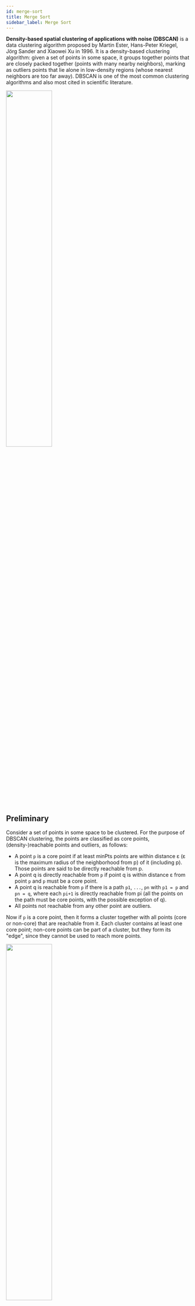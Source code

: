 ```yaml
---
id: merge-sort
title: Merge Sort
sidebar_label: Merge Sort
---
```


**Density-based spatial clustering of applications with noise (DBSCAN)** is a data clustering algorithm proposed by Martin Ester, Hans-Peter Kriegel, Jörg Sander and Xiaowei Xu in 1996. It is a density-based clustering algorithm: given a set of points in some space, it groups together points that are closely packed together (points with many nearby neighbors), marking as outliers points that lie alone in low-density regions (whose nearest neighbors are too far away). DBSCAN is one of the most common clustering algorithms and also most cited in scientific literature.

<img src="https://upload.wikimedia.org/wikipedia/commons/f/fe/Kernel_Machine.svg" width="50%" height="50%"/>


## Preliminary

Consider a set of points in some space to be clustered. For the purpose of DBSCAN clustering, the points are classified as core points, (density-)reachable points and outliers, as follows:

- A point `p` is a core point if at least minPts points are within distance ε (ε is the maximum radius of the neighborhood from p) of it (including p). Those points are said to be directly reachable from p.
- A point q is directly reachable from `p` if point q is within distance ε from point `p` and `p` must be a core point.
- A point q is reachable from `p` if there is a path `p1`, `...`, `pn` with `p1 = p` and `pn = q`, where each `pi+1` is directly reachable from pi (all the points on the path must be core points, with the possible exception of q).
- All points not reachable from any other point are outliers.

Now if `p` is a core point, then it forms a cluster together with all points (core or non-core) that are reachable from it. Each cluster contains at least one core point; non-core points can be part of a cluster, but they form its "edge", since they cannot be used to reach more points.


<img src="https://upload.wikimedia.org/wikipedia/commons/thumb/a/af/DBSCAN-Illustration.svg/800px-DBSCAN-Illustration.svg.png" width="50%" height="50%"/>

Reachability is not a symmetric relation since, by definition, no point may be reachable from a non-core point, regardless of distance (so a non-core point may be reachable, but nothing can be reached from it). Therefore, a further notion of connectedness is needed to formally define the extent of the clusters found by DBSCAN. Two points p and q are density-connected if there is a point o such that both p and q are reachable from o. Density-connectedness is symmetric.

A cluster then satisfies two properties:

- All points within the cluster are mutually density-connected.
- If a point is density-reachable from any point of the cluster, it is part of the cluster as well.


## Algorithm


DBSCAN requires two parameters: ε (eps) and the minimum number of points required to form a dense region (minPts). It starts with an arbitrary starting point that has not been visited. This point's ε-neighborhood is retrieved, and if it contains sufficiently many points, a cluster is started. Otherwise, the point is labeled as noise. Note that this point might later be found in a sufficiently sized ε-environment of a different point and hence be made part of a cluster.

If a point is found to be a dense part of a cluster, its ε-neighborhood is also part of that cluster. Hence, all points that are found within the ε-neighborhood are added, as is their own ε-neighborhood when they are also dense. This process continues until the density-connected cluster is completely found. Then, a new unvisited point is retrieved and processed, leading to the discovery of a further cluster or noise.

DBSCAN can be used with any distance function (as well as similarity functions or other predicates). The distance function (dist) can therefore be seen as an additional parameter.

The algorithm can be expressed in pseudocode as follows:

```
DBSCAN(DB, distFunc, eps, minPts) {
   C = 0                                                  /* Cluster counter */
   for each point P in database DB {
      if label(P) ≠ undefined then continue               /* Previously processed in inner loop */
      Neighbors N = RangeQuery(DB, distFunc, P, eps)      /* Find neighbors */
      if |N| < minPts then {                              /* Density check */
         label(P) = Noise                                 /* Label as Noise */
         continue
      }
      C = C + 1                                           /* next cluster label */
      label(P) = C                                        /* Label initial point */
      Seed set S = N \ {P}                                /* Neighbors to expand */
      for each point Q in S {                             /* Process every seed point */
         if label(Q) = Noise then label(Q) = C            /* Change Noise to border point */
         if label(Q) ≠ undefined then continue            /* Previously processed */
         label(Q) = C                                     /* Label neighbor */
         Neighbors N = RangeQuery(DB, distFunc, Q, eps)   /* Find neighbors */
         if |N| ≥ minPts then {                           /* Density check */
            S = S ∪ N                                     /* Add new neighbors to seed set */
         }
      }
   }
}
```

where RangeQuery can be implemented using a database index for better performance, or using a slow linear scan:

```
RangeQuery(DB, distFunc, Q, eps) {
   Neighbors = empty list
   for each point P in database DB {                      /* Scan all points in the database */
      if distFunc(Q, P) ≤ eps then {                      /* Compute distance and check epsilon */
         Neighbors = Neighbors ∪ {P}                      /* Add to result */
      }
   }
   return Neighbors
}
```

## Complexity

DBSCAN visits each point of the database, possibly multiple times (e.g., as candidates to different clusters). For practical considerations, however, the time complexity is mostly governed by the number of regionQuery invocations. DBSCAN executes exactly one such query for each point, and if an indexing structure is used that executes a neighborhood query in O(log n), an overall average runtime complexity of O(n log n) is obtained (if parameter ε is chosen in a meaningful way, i.e. such that on average only O(log n) points are returned). Without the use of an accelerating index structure, or on degenerated data (e.g. all points within a distance less than ε), the worst case run time complexity remains O(n²). The distance matrix of size (n²-n)/2 can be materialized to avoid distance recomputations, but this needs O(n²) memory, whereas a non-matrix based implementation of DBSCAN only needs O(n) memory.

<img src="https://upload.wikimedia.org/wikipedia/commons/thumb/0/05/DBSCAN-density-data.svg/440px-DBSCAN-density-data.svg.png" width="30%" height="30%"/>

> DBSCAN can find non-linearly separable clusters. This dataset cannot be adequately clustered with k-means or Gaussian Mixture EM clustering

## Implementations

| | Language | Link |
|:-: | :-: | :-: |
| <img src="https://cdn.abranhe.com/projects/algorithms/logos/python.svg" width="30px"> | Python | [dbscan.py](https://github.com/AllAlgorithms/python/blob/master/artificial-intelligence/dbscan.py) |


## Helpful Links

- [Wikipedia](https://en.wikipedia.org/wiki/DBSCAN)

## Videos

- [Youtube](https://www.youtube.com/watch?v=9oe43bVLxzk)


